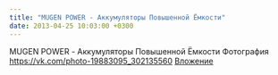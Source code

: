 ```yaml
---
title: "MUGEN POWER - Аккумуляторы Повышенной Ёмкости"
date: 2013-04-25 10:03:00 +0300
---
```


MUGEN POWER - Аккумуляторы Повышенной Ёмкости
Фотография
<a class="vk-attach" href="https://vk.com/photo-19883095_302135560">https://vk.com/photo-19883095_302135560</a>
<a class="vk-attach" href="https://vk.com/photo-19883095_302135560">Вложение</a>

